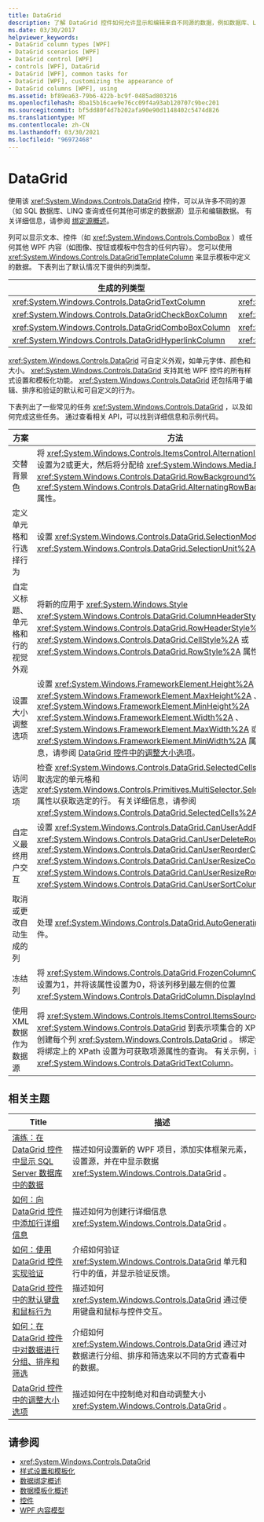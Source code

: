 ```yaml
---
title: DataGrid
description: 了解 DataGrid 控件如何允许显示和编辑来自不同源的数据，例如数据库、LINQ 查询或任何其他可绑定的数据源。
ms.date: 03/30/2017
helpviewer_keywords:
- DataGrid column types [WPF]
- DataGrid scenarios [WPF]
- DataGrid control [WPF]
- controls [WPF], DataGrid
- DataGrid [WPF], common tasks for
- DataGrid [WPF], customizing the appearance of
- DataGrid columns [WPF], using
ms.assetid: bf89ea63-79b6-422b-bc9f-0485ad803216
ms.openlocfilehash: 8ba15b16cae9e76cc09f4a93ab120707c9bec201
ms.sourcegitcommit: bf5dd80f4d7b202afa90e90d1148402c5474d826
ms.translationtype: MT
ms.contentlocale: zh-CN
ms.lasthandoff: 03/30/2021
ms.locfileid: "96972468"
---
```

# <a name="datagrid"></a>DataGrid
使用该 <xref:System.Windows.Controls.DataGrid> 控件，可以从许多不同的源（如 SQL 数据库、LINQ 查询或任何其他可绑定的数据源）显示和编辑数据。 有关详细信息，请参阅 [绑定源概述](../data/binding-sources-overview.md)。  
  
 列可以显示文本、控件（如 <xref:System.Windows.Controls.ComboBox> ）或任何其他 WPF 内容（如图像、按钮或模板中包含的任何内容）。 您可以使用 <xref:System.Windows.Controls.DataGridTemplateColumn> 来显示模板中定义的数据。 下表列出了默认情况下提供的列类型。  
  
|生成的列类型|数据类型|  
|---------------------------|---------------|  
|<xref:System.Windows.Controls.DataGridTextColumn>|<xref:System.String>|  
|<xref:System.Windows.Controls.DataGridCheckBoxColumn>|<xref:System.Boolean>|  
|<xref:System.Windows.Controls.DataGridComboBoxColumn>|<xref:System.Enum>|  
|<xref:System.Windows.Controls.DataGridHyperlinkColumn>|<xref:System.Uri>|  
  
 <xref:System.Windows.Controls.DataGrid> 可自定义外观，如单元字体、颜色和大小。 <xref:System.Windows.Controls.DataGrid> 支持其他 WPF 控件的所有样式设置和模板化功能。 <xref:System.Windows.Controls.DataGrid> 还包括用于编辑、排序和验证的默认和可自定义的行为。  
  
 下表列出了一些常见的任务 <xref:System.Windows.Controls.DataGrid> ，以及如何完成这些任务。 通过查看相关 API，可以找到详细信息和示例代码。  
  
|方案|方法|  
|--------------|--------------|  
|交替背景色|将 <xref:System.Windows.Controls.ItemsControl.AlternationIndex%2A> 属性设置为2或更大，然后将分配给 <xref:System.Windows.Media.Brush> <xref:System.Windows.Controls.DataGrid.RowBackground%2A> 和 <xref:System.Windows.Controls.DataGrid.AlternatingRowBackground%2A> 属性。|  
|定义单元格和行选择行为|设置 <xref:System.Windows.Controls.DataGrid.SelectionMode%2A> 和 <xref:System.Windows.Controls.DataGrid.SelectionUnit%2A> 属性。|  
|自定义标题、单元格和行的视觉外观|将新的应用于 <xref:System.Windows.Style> <xref:System.Windows.Controls.DataGrid.ColumnHeaderStyle%2A> 、 <xref:System.Windows.Controls.DataGrid.RowHeaderStyle%2A> 、 <xref:System.Windows.Controls.DataGrid.CellStyle%2A> 或 <xref:System.Windows.Controls.DataGrid.RowStyle%2A> 属性。|  
|设置大小调整选项|设置 <xref:System.Windows.FrameworkElement.Height%2A> 、、 <xref:System.Windows.FrameworkElement.MaxHeight%2A> 、 <xref:System.Windows.FrameworkElement.MinHeight%2A> <xref:System.Windows.FrameworkElement.Width%2A> 、 <xref:System.Windows.FrameworkElement.MaxWidth%2A> 或 <xref:System.Windows.FrameworkElement.MinWidth%2A> 属性。 有关详细信息，请参阅 [DataGrid 控件中的调整大小选项](sizing-options-in-the-datagrid-control.md)。|  
|访问选定项|检查 <xref:System.Windows.Controls.DataGrid.SelectedCells%2A> 属性以获取选定的单元格和 <xref:System.Windows.Controls.Primitives.MultiSelector.SelectedItems%2A> 属性以获取选定的行。 有关详细信息，请参阅 <xref:System.Windows.Controls.DataGrid.SelectedCells%2A>。|  
|自定义最终用户交互|设置 <xref:System.Windows.Controls.DataGrid.CanUserAddRows%2A> 、、 <xref:System.Windows.Controls.DataGrid.CanUserDeleteRows%2A> 、 <xref:System.Windows.Controls.DataGrid.CanUserReorderColumns%2A> <xref:System.Windows.Controls.DataGrid.CanUserResizeColumns%2A> 、 <xref:System.Windows.Controls.DataGrid.CanUserResizeRows%2A> 和 <xref:System.Windows.Controls.DataGrid.CanUserSortColumns%2A> 属性。|  
|取消或更改自动生成的列|处理 <xref:System.Windows.Controls.DataGrid.AutoGeneratingColumn> 事件。|  
|冻结列|将 <xref:System.Windows.Controls.DataGrid.FrozenColumnCount%2A> 属性设置为1，并将该属性设置为0，将该列移到最左侧的位置 <xref:System.Windows.Controls.DataGridColumn.DisplayIndex%2A> 。|  
|使用 XML 数据作为数据源|将 <xref:System.Windows.Controls.ItemsControl.ItemsSource%2A> 上的绑定 <xref:System.Windows.Controls.DataGrid> 到表示项集合的 XPath 查询。 在中创建每个列 <xref:System.Windows.Controls.DataGrid> 。 绑定每一列，方法是将绑定上的 XPath 设置为可获取项源属性的查询。 有关示例，请参见 <xref:System.Windows.Controls.DataGridTextColumn>。|  
  
## <a name="related-topics"></a>相关主题  
  
|Title|描述|  
|-----------|-----------------|  
|[演练：在 DataGrid 控件中显示 SQL Server 数据库中的数据](walkthrough-display-data-from-a-sql-server-database-in-a-datagrid-control.md)|描述如何设置新的 WPF 项目，添加实体框架元素，设置源，并在中显示数据 <xref:System.Windows.Controls.DataGrid> 。|  
|[如何：向 DataGrid 控件中添加行详细信息](how-to-add-row-details-to-a-datagrid-control.md)|描述如何为创建行详细信息 <xref:System.Windows.Controls.DataGrid> 。|  
|[如何：使用 DataGrid 控件实现验证](how-to-implement-validation-with-the-datagrid-control.md)|介绍如何验证 <xref:System.Windows.Controls.DataGrid> 单元和行中的值，并显示验证反馈。|  
|[DataGrid 控件中的默认键盘和鼠标行为](default-keyboard-and-mouse-behavior-in-the-datagrid-control.md)|描述如何 <xref:System.Windows.Controls.DataGrid> 通过使用键盘和鼠标与控件交互。|  
|[如何：在 DataGrid 控件中对数据进行分组、排序和筛选](how-to-group-sort-and-filter-data-in-the-datagrid-control.md)|介绍如何 <xref:System.Windows.Controls.DataGrid> 通过对数据进行分组、排序和筛选来以不同的方式查看中的数据。|  
|[DataGrid 控件中的调整大小选项](sizing-options-in-the-datagrid-control.md)|描述如何在中控制绝对和自动调整大小 <xref:System.Windows.Controls.DataGrid> 。|  
  
## <a name="see-also"></a>请参阅

- <xref:System.Windows.Controls.DataGrid>
- [样式设置和模板化](/dotnet/desktop-wpf/fundamentals/styles-templates-overview)
- [数据绑定概述](/dotnet/desktop-wpf/data/data-binding-overview)
- [数据模板化概述](../data/data-templating-overview.md)
- [控件](index.md)
- [WPF 内容模型](wpf-content-model.md)
